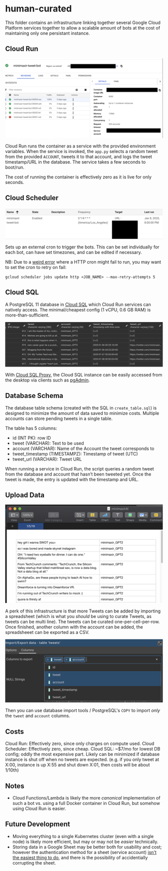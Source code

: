 # human-curated

This folder contains an infrastructure linking together several Google Cloud Platform services together to allow a scalable amount of bots at the cost of maintaining only one persistant instance.

## Cloud Run

![](../docs/cloudrun.png)

Cloud Run runs the container as a service with the provided environment variables. When the service is invoked, the `app.py` selects a random tweet from the provided `ACCOUNT`, tweets it to that account, and logs the tweet timestamp/URL in the database. The service takes a few seconds to boot/run.

The cost of running the container is effectively zero as it is live for only seconds.

## Cloud Scheduler

![](../docs/cloudscheduler.png)

Sets up an external cron to trigger the bots. This can be set individually for each bot, can have set timezones, and can be edited if necessary.

NB: Due to a [weird error](https://stackoverflow.com/questions/59024925/gcp-cloud-scheduler-throws-error-for-a-http-targettype) where a HTTP cron might fail to run, you may want to set the cron to retry on fail:

```
gcloud scheduler jobs update http <JOB_NAME> --max-retry-attempts 5
```

## Cloud SQL

A PostgreSQL 11 database in [Cloud SQL](https://cloud.google.com/sql/docs/) which Cloud Run services can natively access. The minimal/cheapest config (1 vCPU, 0.6 GB RAM) is more-than-sufficient.

![](../docs/pgAdmin.png)

With [Cloud SQL Proxy](https://cloud.google.com/sql/docs/postgres/sql-proxy), the Cloud SQL instance can be easily accessed from the desktop via clients such as [pgAdmin](https://www.pgadmin.org).


## Database Schema

The database table schema (created with the SQL in `create_table.sql`) is designed to minimize the amount of data saved to minimize costs. Multiple accounts can store pending tweets in a single table. 

The table has 5 columns:

* id (INT PK): row ID
* tweet (VARCHAR): Text to be used
* account (VARCHAR): Name of the Account the tweet corresponds to
* tweet_timestamp (TIMESTAMPZ): Timestamp of tweet (UTC)
* tweet_url (VARCHAR): Tweet URL

When running a service in Cloud Run, the script queries a random tweet from the database and account that hasn’t been tweeted yet. Once the tweet is made, the entry is updated with the timestamp and URL.

## Upload Data

![](../docs/numbers.png)

A perk of this infrastructure is that more Tweets can be added by importing a spreadsheet (which is what you *should* be using to curate Tweets, as tweets can be multi line). The tweets can be curated one-per-cell-per-row. Once finished, another column with the account can be added, the spreadsheeet can be exported as a CSV.

![](../docs/import.png)

Then you can use database import tools / PostgreSQL's `COPY` to import *only* the `tweet` and `account` columns.

## Costs 

Cloud Run: Effectively zero, since only charges on compute used.
Cloud Scheduler: Effectively zero, since cheap.
Cloud SQL: ~$7/mo for lowest DB config; oddly the most expensive part. Likely can be minimized if database instance is shut off when no tweets are expected. (e.g. if you only tweet at X:00, instance is up X:55 and shut down X:01, then costs will be about 1/10th)

## Notes

* Cloud Functions/Lambda is likely the more *canonical* implementation of such a bot vs. using a full Docker container in Cloud Run, but somehow using Cloud Run is easier.

## Future Development

* Moving everything to a single Kubernetes cluster (even with a single node) is likely more efficient, but may or may not be *easier* technically.
* Storing data in a Google Sheet may be better both for usability and cost; however the authentication method for a sheet (service account) [isn't the easiest thing to do](https://pygsheets.readthedocs.io/en/stable/authorization.html), and there is the possibility of accidentially corrupting the sheet.
